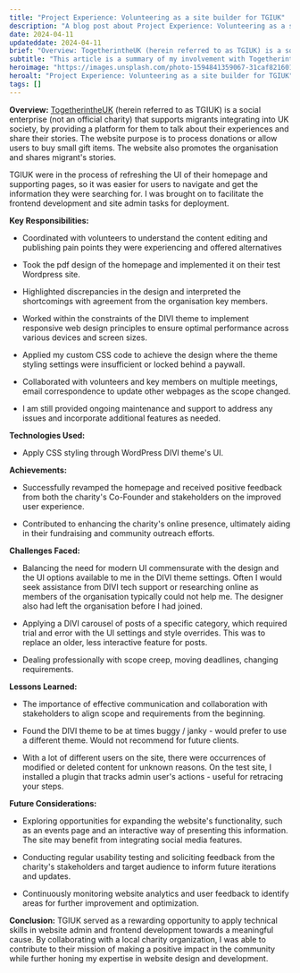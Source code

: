 ```yaml
---
title: "Project Experience: Volunteering as a site builder for TGIUK"
description: "A blog post about Project Experience: Volunteering as a site builder for TGIUK"
date: 2024-04-11
updateddate: 2024-04-11
brief: "Overview: TogetherintheUK (herein referred to as TGIUK) is a social enterprise (not an official charity) that supports migrants integrating into UK society, by providing a platform for them to talk about their experiences and share their stories. The..."
subtitle: "This article is a summary of my involvement with TogetherintheUK as a site admin builder, frontend developer."
heroimage: "https://images.unsplash.com/photo-1594841359067-31caf8216011?q=80&w=2070&auto=format&fit=crop&ixlib=rb-4.1.0&ixid=M3wxMjA3fDB8MHxwaG90by1wYWdlfHx8fGVufDB8fHx8fA%3D%3D"
heroalt: "Project Experience: Volunteering as a site builder for TGIUK"
tags: []
---
```


**Overview:** [TogetherintheUK](https://togetherintheuk.co.uk/) (herein referred to as TGIUK) is a social enterprise (not an official charity) that supports migrants integrating into UK society, by providing a platform for them to talk about their experiences and share their stories. The website purpose is to process donations or allow users to buy small gift items. The website also promotes the organisation and shares migrant's stories.

TGIUK were in the process of refreshing the UI of their homepage and supporting pages, so it was easier for users to navigate and get the information they were searching for. I was brought on to facilitate the frontend development and site admin tasks for deployment.

**Key Responsibilities:**

* Coordinated with volunteers to understand the content editing and publishing pain points they were experiencing and offered alternatives
    
* Took the pdf design of the homepage and implemented it on their test Wordpress site.
    
* Highlighted discrepancies in the design and interpreted the shortcomings with agreement from the organisation key members.
    
* Worked within the constraints of the DIVI theme to implement responsive web design principles to ensure optimal performance across various devices and screen sizes.
    
* Applied my custom CSS code to achieve the design where the theme styling settings were insufficient or locked behind a paywall.
    
* Collaborated with volunteers and key members on multiple meetings, email correspondence to update other webpages as the scope changed.
    
* I am still provided ongoing maintenance and support to address any issues and incorporate additional features as needed.
    

**Technologies Used:**

* Apply CSS styling through WordPress DIVI theme's UI.
    

**Achievements:**

* Successfully revamped the homepage and received positive feedback from both the charity's Co-Founder and stakeholders on the improved user experience.
    
* Contributed to enhancing the charity's online presence, ultimately aiding in their fundraising and community outreach efforts.
    

**Challenges Faced:**

* Balancing the need for modern UI commensurate with the design and the UI options available to me in the DIVI theme settings. Often I would seek assistance from DIVI tech support or researching online as members of the organisation typically could not help me. The designer also had left the organisation before I had joined.
    
* Applying a DIVI carousel of posts of a specific category, which required trial and error with the UI settings and style overrides. This was to replace an older, less interactive feature for posts.
    
* Dealing professionally with scope creep, moving deadlines, changing requirements.
    

**Lessons Learned:**

* The importance of effective communication and collaboration with stakeholders to align scope and requirements from the beginning.
    
* Found the DIVI theme to be at times buggy / janky - would prefer to use a different theme. Would not recommend for future clients.
    
* With a lot of different users on the site, there were occurrences of modified or deleted content for unknown reasons. On the test site, I installed a plugin that tracks admin user's actions - useful for retracing your steps.
    

**Future Considerations:**

* Exploring opportunities for expanding the website's functionality, such as an events page and an interactive way of presenting this information. The site may benefit from integrating social media features.
    
* Conducting regular usability testing and soliciting feedback from the charity's stakeholders and target audience to inform future iterations and updates.
    
* Continuously monitoring website analytics and user feedback to identify areas for further improvement and optimization.
    

**Conclusion:** TGIUK served as a rewarding opportunity to apply technical skills in website admin and frontend development towards a meaningful cause. By collaborating with a local charity organization, I was able to contribute to their mission of making a positive impact in the community while further honing my expertise in website design and development.